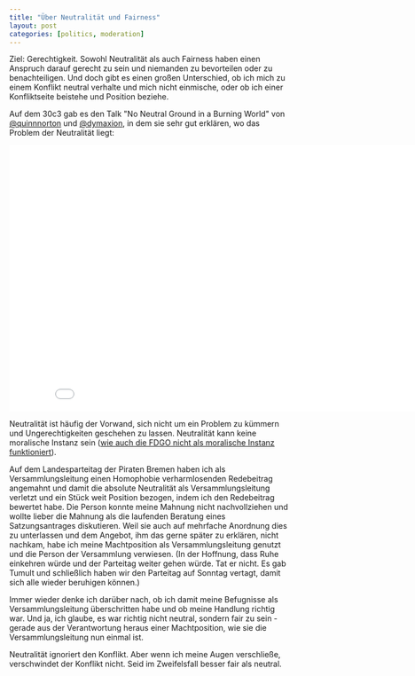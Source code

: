 ```yaml
---
title: "Über Neutralität und Fairness"
layout: post
categories: [politics, moderation]
---
```

Ziel: Gerechtigkeit. Sowohl Neutralität als auch Fairness haben einen Anspruch darauf gerecht zu sein und niemanden zu bevorteilen oder zu benachteiligen. Und doch gibt es einen großen Unterschied, ob ich mich zu einem Konflikt neutral verhalte und mich nicht einmische, oder ob ich einer Konfliktseite beistehe und Position beziehe.

Auf dem 30c3 gab es den Talk "No Neutral Ground in a Burning World" von <a href="https://twitter.com/quinnnorton">@quinnnorton</a> und <a href="https://twitter.com/dymaxion">@dymaxion</a>, in dem sie sehr gut erklären, wo das Problem der Neutralität liegt:

<div class="video">
<iframe src="//www.youtube.com/embed/DWg2qEEa9CE" height="480" width="853" allowfullscreen="" frameborder="0"></iframe>
</div>

Neutralität ist häufig der Vorwand, sich nicht um ein Problem zu kümmern und Ungerechtigkeiten geschehen zu lassen. Neutralität kann keine moralische Instanz sein (<a href="http://zweifeln.org/fdgo-rant/">wie auch die FDGO nicht als moralische Instanz funktioniert</a>).

Auf dem Landesparteitag der Piraten Bremen haben ich als Versammlungsleitung einen Homophobie verharmlosenden Redebeitrag angemahnt und damit die absolute Neutralität als Versammlungsleitung verletzt und ein Stück weit Position bezogen, indem ich den Redebeitrag bewertet habe. Die Person konnte meine Mahnung nicht nachvollziehen und wollte lieber die Mahnung als die laufenden Beratung eines Satzungsantrages diskutieren. Weil sie auch auf mehrfache Anordnung dies zu unterlassen und dem Angebot, ihm das gerne später zu erklären, nicht nachkam, habe ich meine Machtposition als Versammlungsleitung genutzt und die Person der Versammlung verwiesen. (In der Hoffnung, dass Ruhe einkehren würde und der Parteitag weiter gehen würde. Tat er nicht. Es gab Tumult und schließlich haben wir den Parteitag auf Sonntag vertagt, damit sich alle wieder beruhigen können.)

Immer wieder denke ich darüber nach, ob ich damit meine Befugnisse als Versammlungsleitung überschritten habe und ob meine Handlung richtig war. Und ja, ich glaube, es war richtig nicht neutral, sondern fair zu sein - gerade aus der Verantwortung heraus einer Machtposition, wie sie die Versammlungsleitung nun einmal ist.

Neutralität ignoriert den Konflikt. Aber wenn ich meine Augen verschließe, verschwindet der Konflikt nicht.
Seid im Zweifelsfall besser fair als neutral.
